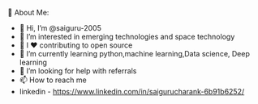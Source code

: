 💫 About Me:

- 👋 Hi, I’m @saiguru-2005
- 👀 I’m interested in emerging technologies and space technology
- 👯 I ❤️ contributing to open source
- 🌱 I’m currently learning python,machine learning,Data science, Deep learning
- 🤝 I’m looking for help with referrals
- 📫 How to reach me
- linkedin - https://www.linkedin.com/in/saigurucharank-6b91b6252/

<!---
saiguru-2005/saiguru-2005 is a ✨ special ✨ repository because its `README.md` (this file) appears on your GitHub profile.
You can click the Preview link to take a look at your changes.
--->
